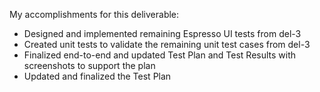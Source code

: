 My accomplishments for this deliverable:
- Designed and implemented remaining Espresso UI tests from del-3
- Created unit tests to validate the remaining unit test cases from del-3
- Finalized end-to-end and updated Test Plan and Test Results with screenshots to support the plan
- Updated and finalized the Test Plan 
